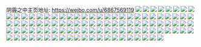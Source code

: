 阴霾之中主页地址: https://weibo.com/u/6867569119 
![](https://wx4.sinaimg.cn/mw2000/007uLCrRly1h9czcqax6hj31o0280b2a.jpg) 
![](https://wx4.sinaimg.cn/mw2000/007uLCrRly1h9czcntfe7j30zk250421.jpg) 
![](https://wx4.sinaimg.cn/mw2000/007uLCrRly1h8nov84r82j33402c0u0y.jpg) 
![](https://wx4.sinaimg.cn/mw2000/007uLCrRly1h8abjlwu39j31400u0whm.jpg) 
![](https://wx4.sinaimg.cn/mw2000/007uLCrRly1h7m0ikoaiyj30zo256ngx.jpg) 
![](https://wx4.sinaimg.cn/mw2000/007uLCrRly1h7m0ijp785j30zo256x6p.jpg) 
![](https://wx4.sinaimg.cn/mw2000/007uLCrRly1h74497v2izj30u01hc7hj.jpg) 
![](https://wx4.sinaimg.cn/mw2000/007uLCrRly1h74498w07gj33402c0e82.jpg) 
![](https://wx4.sinaimg.cn/mw2000/007uLCrRly1h7449adjmnj33402c0e83.jpg) 
![](https://wx4.sinaimg.cn/mw2000/007uLCrRly1h7449cayl6j33402c0qv8.jpg) 
![](https://wx4.sinaimg.cn/mw2000/007uLCrRly1h744976xzrj33402c0b2a.jpg) 
![](https://wx4.sinaimg.cn/mw2000/007uLCrRly1h7449exxcyj32c0340hdt.jpg) 
![](https://wx4.sinaimg.cn/mw2000/007uLCrRly1h7449hj4m3j32c03401l0.jpg) 
![](https://wx4.sinaimg.cn/mw2000/007uLCrRly1h7449j0u11j32c0340hdu.jpg) 
![](https://wx4.sinaimg.cn/mw2000/007uLCrRly1h7449kj3ecj33402c0kjm.jpg) 
![](https://wx4.sinaimg.cn/mw2000/007uLCrRly1h7449lokt4j33402c0x6p.jpg) 
![](https://wx4.sinaimg.cn/mw2000/007uLCrRly1h7449okxupj33402c0npg.jpg) 
![](https://wx4.sinaimg.cn/mw2000/007uLCrRly1h658duhf89j31400u076i.jpg) 
![](https://wx4.sinaimg.cn/mw2000/007uLCrRly1h658dup91aj31400u043k.jpg) 
![](https://wx4.sinaimg.cn/mw2000/007uLCrRly1h658du78o0j31400u079p.jpg) 
![](https://wx4.sinaimg.cn/mw2000/007uLCrRly1h658duzivij31400u0grh.jpg) 
![](https://wx4.sinaimg.cn/mw2000/007uLCrRly1h5nzsqxqu1j33k02o04qr.jpg) 
![](https://wx4.sinaimg.cn/mw2000/007uLCrRly1h5nzsrc7v4j31hc0u07ib.jpg) 
![](https://wx4.sinaimg.cn/mw2000/007uLCrRly1h4sqih8rmvj33402c0e82.jpg) 
![](https://wx4.sinaimg.cn/mw2000/007uLCrRly1h4sqiitfd4j33402c0e83.jpg) 
![](https://wx4.sinaimg.cn/mw2000/007uLCrRly1h0k7kmabp5j31hc0u0tim.jpg) 
![](https://wx4.sinaimg.cn/mw2000/007uLCrRly1gzvvz89wcaj30u01hcaj2.jpg) 
![](https://wx4.sinaimg.cn/mw2000/007uLCrRly1gz8cty28ukj30zo2561b2.jpg) 
![](https://wx4.sinaimg.cn/mw2000/007uLCrRly1gz8ctybj8lj30u0140gu1.jpg) 
![](https://wx4.sinaimg.cn/mw2000/007uLCrRly1gy8ygrjtadj33402c0npe.jpg) 
![](https://wx4.sinaimg.cn/mw2000/007uLCrRly1gxtmavl9j4j30u01407c1.jpg) 
![](https://wx4.sinaimg.cn/mw2000/007uLCrRly1gxtmav3xv7j30u0140n2l.jpg) 
![](https://wx4.sinaimg.cn/mw2000/007uLCrRly1gx2vy8hmhzj33402c0x6q.jpg) 
![](https://wx4.sinaimg.cn/mw2000/007uLCrRly1gwy7sre2shj33402c0b2a.jpg) 
![](https://wx4.sinaimg.cn/mw2000/007uLCrRly1gwwvwvv5kaj33402c0qv5.jpg) 
![](https://wx4.sinaimg.cn/mw2000/007uLCrRly1gwwvwxka01j33402c0b2a.jpg) 
![](https://wx4.sinaimg.cn/mw2000/007uLCrRly1gwwf3ck5b4j30zo2561kx.jpg) 
![](https://wx4.sinaimg.cn/mw2000/007uLCrRly1gwb8fv7hbuj3200200x6p.jpg) 
![](https://wx4.sinaimg.cn/mw2000/007uLCrRly1gwb8fw1fcqj3200200kjl.jpg) 
![](https://wx4.sinaimg.cn/mw2000/007uLCrRly1gvp46225gnj60u01hcdr302.jpg) 
![](https://wx4.sinaimg.cn/mw2000/007uLCrRly1gve6w1h631j63402c07wi02.jpg) 
![](https://wx4.sinaimg.cn/mw2000/007uLCrRly1gve6w0azaoj60v91vo7qd02.jpg) 
![](https://wx4.sinaimg.cn/mw2000/007uLCrRly1gv5sdy91igj62dc2dcttv02.jpg) 
![](https://wx4.sinaimg.cn/mw2000/007uLCrRly1gv5sdyn1vgj62dc2dcb2902.jpg) 
![](https://wx4.sinaimg.cn/mw2000/007uLCrRly1gv5sdz7oa2j62dc2dc7wh02.jpg) 
![](https://wx4.sinaimg.cn/mw2000/007uLCrRly1gv0yl4wc5jj61hc0u012s02.jpg) 
![](https://wx4.sinaimg.cn/mw2000/007uLCrRly1gu66kwgs3fj60v91vo15202.jpg) 
![](https://wx4.sinaimg.cn/mw2000/007uLCrRly1gsq12ipwuej30v91votjs.jpg) 
![](https://wx4.sinaimg.cn/mw2000/007uLCrRly1gsm4xqfzrbj32c02c0hdt.jpg) 
![](https://wx4.sinaimg.cn/mw2000/007uLCrRly1gsm4t9kxtvj30v91vo16w.jpg) 
![](https://wx4.sinaimg.cn/mw2000/007uLCrRly1gsm4t9wej3j30v90v9dia.jpg) 
![](https://wx4.sinaimg.cn/mw2000/007uLCrRly1gs70msr7ppj30v91vok9b.jpg) 
![](https://wx4.sinaimg.cn/mw2000/007uLCrRly1gqp7y6cs44j30v91vonpd.jpg) 
![](https://wx4.sinaimg.cn/mw2000/007uLCrRly1gqp7y7nt7rj30v91vokjp.jpg) 
![](https://wx4.sinaimg.cn/mw2000/007uLCrRly1gqp7y5mtjqj30v91voqv9.jpg) 
![](https://wx4.sinaimg.cn/mw2000/007uLCrRly1gpwy7ooc9wj30v91vokjp.jpg) 
![](https://wx4.sinaimg.cn/mw2000/007uLCrRly1gpwy7pyr74j30v91vohdx.jpg) 
![](https://wx4.sinaimg.cn/mw2000/007uLCrRly1gpwy7r97dsj30v91vo7wl.jpg) 
![](https://wx4.sinaimg.cn/mw2000/007uLCrRly1gpwy7sp15dj30v91vob2d.jpg) 
![](https://wx4.sinaimg.cn/mw2000/007uLCrRly1gpwy7u01srj30v91vonph.jpg) 
![](https://wx4.sinaimg.cn/mw2000/007uLCrRly1gpwy7n739nj30v91vohdx.jpg) 
![](https://wx4.sinaimg.cn/mw2000/007uLCrRly1gpgx8ynjpyj30u01szu16.jpg) 
![](https://wx4.sinaimg.cn/mw2000/007uLCrRly1gp2sukjvdij30u01hcqd4.jpg) 
![](https://wx4.sinaimg.cn/mw2000/007uLCrRly1godc1vgpx3j30v91vox6q.jpg) 
![](https://wx4.sinaimg.cn/mw2000/007uLCrRly1gl4nrjlacej31400u0jvp.jpg) 
![](https://wx4.sinaimg.cn/mw2000/007uLCrRly1gl1y5xwaqyj31400u07d5.jpg) 
![](https://wx4.sinaimg.cn/mw2000/007uLCrRly1gkwafe6nrij31qh0u07ee.jpg) 
![](https://wx4.sinaimg.cn/mw2000/007uLCrRly1gkpb10idsoj30k00zkdj2.jpg) 
![](https://wx4.sinaimg.cn/mw2000/007uLCrRly1gk442uf2rkj31hc140ak4.jpg) 
![](https://wx4.sinaimg.cn/mw2000/007uLCrRly1gk442v2mbjj31401hctc4.jpg) 
![](https://wx4.sinaimg.cn/mw2000/007uLCrRly1gk442vxnunj31hc140q9p.jpg) 
![](https://wx4.sinaimg.cn/mw2000/007uLCrRly1gk442wr6onj31401hc47x.jpg) 
![](https://wx4.sinaimg.cn/mw2000/007uLCrRly1gk442xmbzlj31hc1407ge.jpg) 
![](https://wx4.sinaimg.cn/mw2000/007uLCrRly1gk442t124wj31hc140anu.jpg) 
![](https://wx4.sinaimg.cn/mw2000/007uLCrRly1gk442yhxasj31hc140jzj.jpg) 
![](https://wx4.sinaimg.cn/mw2000/007uLCrRly1gk442zbzovj31001hcaie.jpg) 
![](https://wx4.sinaimg.cn/mw2000/007uLCrRly1gk442zvilhj31hc140qar.jpg) 
![](https://wx4.sinaimg.cn/mw2000/007uLCrRly1gk0ode8zm4j30xc0m8433.jpg) 
![](https://wx4.sinaimg.cn/mw2000/007uLCrRly1gk0odep7boj31900u0n7x.jpg) 
![](https://wx4.sinaimg.cn/mw2000/007uLCrRly1gk0odezf3lj30zk0qowjo.jpg) 
![](https://wx4.sinaimg.cn/mw2000/007uLCrRly1gk0odcve1kj32c03407wh.jpg) 
![](https://wx4.sinaimg.cn/mw2000/007uLCrRly1gjbaz0ialoj30v90mktc1.jpg) 
![](https://wx4.sinaimg.cn/mw2000/007uLCrRly1gjbaz0saulj30v90pmgqf.jpg) 
![](https://wx4.sinaimg.cn/mw2000/007uLCrRly1gjbaz2nr52j30v91vo7wm.jpg) 
![](https://wx4.sinaimg.cn/mw2000/007uLCrRly1gj90qj5rybj33402c0kjl.jpg) 
![](https://wx4.sinaimg.cn/mw2000/007uLCrRly1ghbm2vam71j31400u0gqo.jpg) 
![](https://wx4.sinaimg.cn/mw2000/007uLCrRly1ghbm2vnnk2j31400u0asc.jpg) 
![](https://wx4.sinaimg.cn/mw2000/007uLCrRly1ghbm2vuwn1j30u0140n60.jpg) 
![](https://wx4.sinaimg.cn/mw2000/007uLCrRly1ghbm2ugkpbj32c0340hdt.jpg) 
![](https://wx4.sinaimg.cn/mw2000/007uLCrRly1ghbmnsbd0yj32c0340u0x.jpg) 
![](https://wx4.sinaimg.cn/mw2000/007uLCrRly1ghalo7fz3lj30u01sztva.jpg) 
![](https://wx4.sinaimg.cn/mw2000/007uLCrRly1gh1fivjw2gj30u0140dkx.jpg) 
![](https://wx4.sinaimg.cn/mw2000/007uLCrRly1gh1fivrp8xj31400u0n1e.jpg) 
![](https://wx4.sinaimg.cn/mw2000/007uLCrRly1gh1fiw478kj31400u0gp3.jpg) 
![](https://wx4.sinaimg.cn/mw2000/007uLCrRly1ggbyxyx8duj30u01hcn8c.jpg) 
![](https://wx4.sinaimg.cn/mw2000/007uLCrRly1gg8x42yaenj31900u0nax.jpg) 
![](https://wx4.sinaimg.cn/mw2000/007uLCrRly1gg8x438h77j31900u0qge.jpg) 
![](https://wx4.sinaimg.cn/mw2000/007uLCrRly1gg8x43gs3tj31400u012s.jpg) 
![](https://wx4.sinaimg.cn/mw2000/007uLCrRly1gg8x43rglrj30u01hckd8.jpg) 
![](https://wx4.sinaimg.cn/mw2000/007uLCrRly1gg8x441nnjj30u0140n6g.jpg) 
![](https://wx4.sinaimg.cn/mw2000/007uLCrRly1gg8x44eh7ij30u014048s.jpg) 
![](https://wx4.sinaimg.cn/mw2000/007uLCrRly1gg8x44rv0yj30u0140qpv.jpg) 
![](https://wx4.sinaimg.cn/mw2000/007uLCrRly1gg8x456cvrj31400u0too.jpg) 
![](https://wx4.sinaimg.cn/mw2000/007uLCrRly1gfi0mqckwyj31400u0amx.jpg) 
